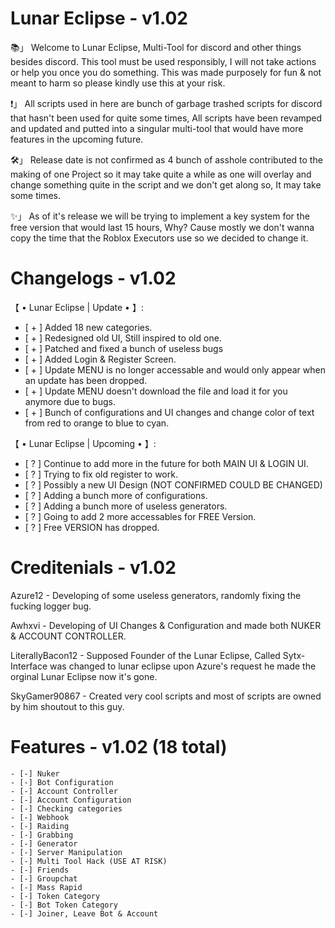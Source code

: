 # Lunar Eclipse - v1.02
📚」 Welcome to Lunar Eclipse, Multi-Tool for discord and other things besides discord. This tool must be used responsibly, I will not take actions or help you once you do something. This was made purposely for fun & not meant to harm so please kindly use this at your risk.

❗️」 All scripts used in here are bunch of garbage trashed scripts for discord that hasn't been used for quite some times, All scripts have been revamped and updated and putted into a singular multi-tool that would have more features in the upcoming future.

🛠」 Release date is not confirmed as 4 bunch of asshole contributed to the making of one Project so it may take quite a while as one will overlay and change something quite in the script and we don't get along so, It may take some times.

✨️」 As of it's release we will be trying to implement a key system for the free version that would last 15 hours, Why? Cause mostly we don't wanna copy the time that the Roblox Executors use so we decided to change it.

# Changelogs - v1.02
【 • Lunar Eclipse | Update • 】:
- [ + ] Added 18 new categories.
- [ + ] Redesigned old UI, Still inspired to old one.
- [ + ] Patched and fixed a bunch of useless bugs
- [ + ] Added Login & Register Screen.
- [ + ] Update MENU is no longer accessable and would only appear when an update has been dropped.
- [ + ] Update MENU doesn't download the file and load it for you anymore due to bugs.
- [ + ] Bunch of configurations and UI changes and change color of text from red to orange to blue to cyan.

【 • Lunar Eclipse | Upcoming • 】:
- [ ? ] Continue to add more in the future for both MAIN UI & LOGIN UI.
- [ ? ] Trying to fix old register to work.
- [ ? ] Possibly a new UI Design (NOT CONFIRMED COULD BE CHANGED)
- [ ? ] Adding a bunch more of configurations.
- [ ? ] Adding a bunch more of useless generators.
- [ ? ] Going to add 2 more accessables for FREE Version.
- [ ? ] Free VERSION has dropped.

# Creditenials - v1.02
Azure12 - Developing of some useless generators, randomly fixing the fucking logger bug.

Awhxvi - Developing of UI Changes & Configuration and made both NUKER & ACCOUNT CONTROLLER.

LiterallyBacon12 - Supposed Founder of the Lunar Eclipse, Called Sytx-Interface was changed to lunar eclipse upon Azure's request he made the orginal Lunar Eclipse now it's gone.

SkyGamer90867 - Created very cool scripts and most of scripts are owned by him shoutout to this guy.

# Features - v1.02 (18 total)
```
- [-] Nuker
- [-] Bot Configuration
- [-] Account Controller
- [-] Account Configuration
- [-] Checking categories
- [-] Webhook
- [-] Raiding
- [-] Grabbing
- [-] Generator
- [-] Server Manipulation
- [-] Multi Tool Hack (USE AT RISK)
- [-] Friends
- [-] Groupchat
- [-] Mass Rapid
- [-] Token Category
- [-] Bot Token Category
- [-] Joiner, Leave Bot & Account
```
